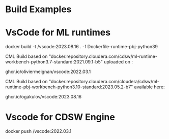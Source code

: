 # Build Examples

# VsCode for ML runtimes

docker build -t <my docker repos>/vscode:2023.08.16 . -f Dockerfile-runtime-pbj-python39

CML Build based on "docker.repository.cloudera.com/cdsw/ml-runtime-workbench-python3.7-standard:2021.09.1-b5" uploaded on : 

   ghcr.io/oliviermeignan/vscode:2022.03.1

CML Build based on "docker.repository.cloudera.com/cloudera/cdsw/ml-runtime-pbj-workbench-python3.10-standard:2023.05.2-b7" available here:

   ghcr.io/ogakulov/vscode:2023.08.16

# Vscode for  CDSW Engine

docker push  <my docker repos>/vscode:2022.03.1